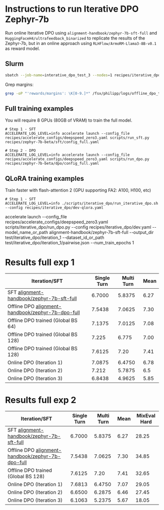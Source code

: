 
# Instructions to run Iterative DPO Zephyr-7b

Run online Iterative DPO using `alignment-handbook/zephyr-7b-sft-full` and
`HuggingFaceH4/ultrafeedback_binarized` to replicate the results of the Zephyr-7b,
but in an online approach using `RLHFlow/ArmoRM-Llama3-8B-v0.1` as reward model. 

## Slurm 

```bash
sbatch --job-name=interative_dpo_test_3 --nodes=1 recipes/iterative_dpo/launch.slurm recipes/iterative_dpo/dev.yaml
```

Grep margins: 

```bash
grep -oP "'rewards/margins': \K[0-9.]*" /fsx/philipp/logs/offline_dpo_test_5-7206177.out
``````


## Full training examples

You will require 8 GPUs (80GB of VRAM) to train the full model.
```shell
# Step 1 - SFT
ACCELERATE_LOG_LEVEL=info accelerate launch --config_file recipes/accelerate_configs/deepspeed_zero3.yaml scripts/run_sft.py recipes/zephyr-7b-beta/sft/config_full.yaml

# Step 2 - DPO
ACCELERATE_LOG_LEVEL=info accelerate launch --config_file recipes/accelerate_configs/deepspeed_zero3.yaml scripts/run_dpo.py recipes/zephyr-7b-beta/dpo/config_full.yaml
```

## QLoRA training examples

Train faster with flash-attention 2 (GPU supporting FA2: A100, H100, etc)
```shell
# Step 1 - SFT
ACCELERATE_LOG_LEVEL=info ./scripts/iterative_dpo/run_iterative_dpo.sh --config recipes/iterative_dpo/dev-qlora.yaml
```



accelerate launch --config_file recipes/accelerate_configs/deepspeed_zero3.yaml scripts/iterative_dpo/run_dpo.py --config recipes/iterative_dpo/dev.yaml --model_name_or_path alignment-handbook/zephyr-7b-sft-full --output_dir test/iterative_dpo/iteration_1  --dataset_id_or_path test/iterative_dpo/iteration_1/pairwise.json --num_train_epochs 1


# Results full exp 1

| Iteration/SFT                                                                                                     | Single Turn | Multi Turn | Mean |
| ----------------------------------------------------------------------------------------------------------------- | ----------- | ---------- | ---- |
| SFT [alignment-handbook/zephyr-7b-sft-full](https://huggingface.co/alignment-handbook/zephyr-7b-sft-full)         | 6.7000      | 5.8375     | 6.27 |
| Offline DPO [alignment-handbook/zephyr-7b-dpo-full](https://huggingface.co/alignment-handbook/zephyr-7b-dpo-full) | 7.5438      | 7.0625     | 7.30 |
| Offline DPO trained (Global BS 64)                                                                                | 7.1375      | 7.0125     | 7.08 |
| Offline DPO trained (Global BS 128)                                                                               | 7.225       | 6.775      | 7.00 |
| Offline DPO trained (Global BS 128)                                                                               | 7.6125      | 7.20       | 7.41 |
| Online DPO (Iteration 1)                                                                                          | 7.0875      | 6.4750     | 6.78 |
| Online DPO (Iteration 2)                                                                                          | 7.212       | 5.7875     | 6.5  |
| Online DPO (Iteration 3)                                                                                          | 6.8438      | 4.9625     | 5.85 |


# Results full exp 2

| Iteration/SFT                                                                                                     | Single Turn | Multi Turn | Mean | MixEval Hard |
| ----------------------------------------------------------------------------------------------------------------- | ----------- | ---------- | ---- | ------------ |
| SFT [alignment-handbook/zephyr-7b-sft-full](https://huggingface.co/alignment-handbook/zephyr-7b-sft-full)         | 6.7000      | 5.8375     | 6.27 | 28.25        |
| Offline DPO [alignment-handbook/zephyr-7b-dpo-full](https://huggingface.co/alignment-handbook/zephyr-7b-dpo-full) | 7.5438      | 7.0625     | 7.30 | 34.85        |
| Offline DPO trained (Global BS 128)                                                                               | 7.6125      | 7.20       | 7.41 | 32.65        |
| Online DPO (Iteration 1)                                                                                          | 7.6813      | 6.4750     | 7.07 | 29.05        |
| Online DPO (Iteration 2)                                                                                          | 6.6500      | 6.2875     | 6.46 | 27.45        |
| Online DPO (Iteration 3)                                                                                          | 6.1063      | 5.2375     | 5.67 | 18.05        |

